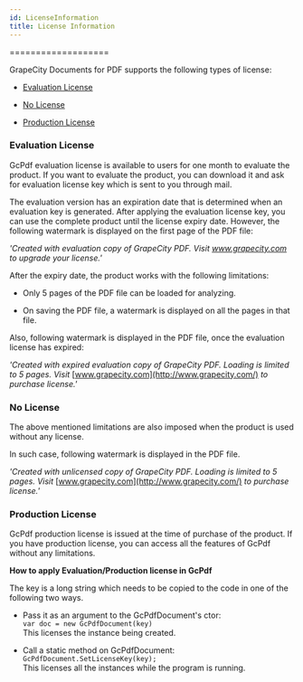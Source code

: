 ```yaml
---
id: LicenseInformation
title: License Information
---
```

===================

GrapeCity Documents for PDF supports the following types of license:

-   [Evaluation
    License](http://help.grapecity.com/gcdocs/gcpdf/onlinehelp/licenseinfo.html#ev)

-   [No
    License](http://help.grapecity.com/gcdocs/gcpdf/onlinehelp/licenseinfo.html#no)

-   [Production
    License](http://help.grapecity.com/gcdocs/gcpdf/onlinehelp/licenseinfo.html#pl)

### Evaluation License

GcPdf evaluation license is available to users for one month to evaluate the
product. If you want to evaluate the product, you can download it and ask for
evaluation license key which is sent to you through mail.

The evaluation version has an expiration date that is determined when an
evaluation key is generated. After applying the evaluation license key, you can
use the complete product until the license expiry date. However, the following
watermark is displayed on the first page of the PDF file:

*'Created with evaluation copy of GrapeCity PDF. Visit www.grapecity.com to
upgrade your license.'*

After the expiry date, the product works with the following limitations:

-   Only 5 pages of the PDF file can be loaded for analyzing.

-   On saving the PDF file, a watermark is displayed on all the pages in that
    file.

Also, following watermark is displayed in the PDF file, once the evaluation
license has expired:

*'Created with expired evaluation copy of GrapeCity PDF. Loading is limited to 5
pages. Visit* [www.grapecity.com](http://www.grapecity.com/) *to purchase
license.'*

### No License

The above mentioned limitations are also imposed when the product is used
without any license.

In such case, following watermark is displayed in the PDF file.

*'Created with unlicensed copy of GrapeCity PDF. Loading is limited to 5 pages.
Visit* [www.grapecity.com](http://www.grapecity.com/) *to purchase license.'*

### Production License

GcPdf production license is issued at the time of purchase of the product. If
you have production license, you can access all the features of GcPdf without
any limitations.

**How to apply Evaluation/Production license in GcPdf**

The key is a long string which needs to be copied to the code in one of the
following two ways.

-   Pass it as an argument to the GcPdfDocument's ctor:  
    `var doc = new GcPdfDocument(key)`  
    This licenses the instance being created.  
      
    

-   Call a static method on GcPdfDocument:  
    `GcPdfDocument.SetLicenseKey(key);`  
    This licenses all the instances while the program is running.
